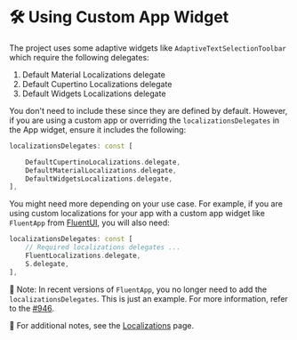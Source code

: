 # 🛠️ Using Custom App Widget

The project uses some adaptive widgets like `AdaptiveTextSelectionToolbar` which require the following delegates:

1. Default Material Localizations delegate
2. Default Cupertino Localizations delegate
3. Default Widgets Localizations delegate

You don't need to include these since they are defined by default. However, if you are using a custom app or overriding the `localizationsDelegates` in the App widget, ensure it includes the following:

```dart
localizationsDelegates: const [

    DefaultCupertinoLocalizations.delegate,
    DefaultMaterialLocalizations.delegate,
    DefaultWidgetsLocalizations.delegate,
],
```

You might need more depending on your use case. For example, if you are using custom localizations for your app with a custom app widget like `FluentApp` from [FluentUI], you will also need:

```dart
localizationsDelegates: const [
    // Required localizations delegates ...
    FluentLocalizations.delegate,
    S.delegate,
],
```

📌 Note: In recent versions of `FluentApp`, you no longer need to add the `localizationsDelegates`. This is just an example. For more information, refer to the [#946](https://github.com/bdlukaa/fluent_ui/pull/946).

📄 For additional notes, see the [Localizations](./localizations_setup.md) page.

[FluentUI]: https://pub.dev/packages/fluent_ui
